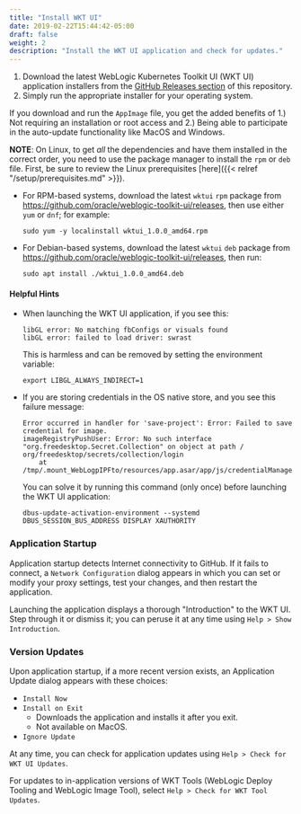 ```yaml
---
title: "Install WKT UI"
date: 2019-02-22T15:44:42-05:00
draft: false
weight: 2
description: "Install the WKT UI application and check for updates."
---
```


1. Download the latest WebLogic Kubernetes Toolkit UI (WKT UI) application installers from the [GitHub Releases section](https://github.com/oracle/weblogic-toolkit-ui/releases) of this repository.
2. Simply run the appropriate installer for your operating system.

If you download and run the `AppImage` file, you get the added benefits of 1.) Not requiring an installation or root access and 2.) Being able to participate in the auto-update functionality like MacOS and Windows.


**NOTE**: On Linux, to get _all_ the dependencies and have them installed in the correct order, you need to use the package manager to install the `rpm` or `deb` file.
First, be sure to review the Linux prerequisites [here]({{< relref "/setup/prerequisites.md" >}}).

- For RPM-based systems, download the latest `wktui` `rpm` package from https://github.com/oracle/weblogic-toolkit-ui/releases, then use either `yum` or `dnf`; for example:
    ```
    sudo yum -y localinstall wktui_1.0.0_amd64.rpm
    ```

- For Debian-based systems, download the latest `wktui` `deb` package from https://github.com/oracle/weblogic-toolkit-ui/releases, then run:
    ```
    sudo apt install ./wktui_1.0.0_amd64.deb
    ```

#### Helpful Hints

- When launching the WKT UI application, if you see this:
    ```
    libGL error: No matching fbConfigs or visuals found
    libGL error: failed to load driver: swrast
    ```
    This is harmless and can be removed by setting the environment variable:

    `export LIBGL_ALWAYS_INDIRECT=1`


- If you are storing credentials in the OS native store, and you see this failure message:
    ```
    Error occurred in handler for 'save-project': Error: Failed to save credential for image.
    imageRegistryPushUser: Error: No such interface "org.freedesktop.Secret.Collection" on object at path /
    org/freedesktop/secrets/collection/login
        at /tmp/.mount_WebLogpIPFto/resources/app.asar/app/js/credentialManager.js:92:32
    ```
    You can solve it by running this command (only once) before launching the WKT UI application:

    `dbus-update-activation-environment --systemd DBUS_SESSION_BUS_ADDRESS DISPLAY XAUTHORITY`

### Application Startup

Application startup detects Internet connectivity to GitHub. If it fails to connect, a `Network Configuration` dialog appears in which you can set or modify your proxy settings, test your changes, and then restart the application.  

Launching the application displays a thorough "Introduction" to the WKT UI. Step through it or dismiss it; you can peruse it at any time using `Help > Show Introduction`.

### Version Updates

Upon application startup, if a more recent version exists, an Application Update dialog appears with these choices:

- `Install Now`
- `Install on Exit`
    - Downloads the application and installs it after you exit.
    - Not available on MacOS.
- `Ignore Update`

At any time, you can check for application updates using `Help > Check for WKT UI Updates`.

For updates to in-application versions of WKT Tools (WebLogic Deploy Tooling and WebLogic Image Tool), select `Help > Check for WKT Tool Updates`.
